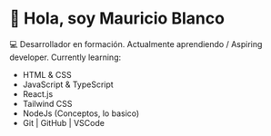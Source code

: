# 👋 Hola, soy Mauricio Blanco

💻 Desarrollador en formación. Actualmente aprendiendo / Aspiring developer. Currently learning:
- HTML & CSS  
- JavaScript & TypeScript  
- React.js  
- Tailwind CSS
- NodeJs (Conceptos, lo basico)
- Git | GitHub | VSCode
